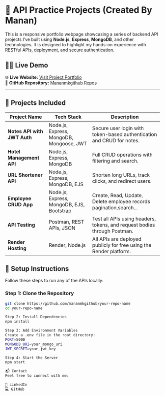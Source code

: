 # 🚀 API Practice Projects (Created By Manan)

This is a responsive portfolio webpage showcasing a series of backend API projects I’ve built using **Node.js**, **Express**, **MongoDB**, and other technologies. It is designed to highlight my hands-on experience with RESTful APIs, deployment, and secure authentication.

## 🧑‍💻 Live Demo

🌐 **Live Website:** [Visit Project Portfolio](https://mananmkgithub.github.io/BasicApishowcast/)  
📁 **GitHub Repository:** [Mananmkgithub Repos](https://github.com/mananmkgithub?tab=repositories)

---

## 📂 Projects Included
| Project Name               | Tech Stack                                  | Description                                                                                 |
|---------------------------|---------------------------------------------|---------------------------------------------------------------------------------------------|
| **Notes API with JWT Auth** | Node.js, Express, MongoDB, Mongoose, JWT     | Secure user login with token-based authentication and CRUD for notes.                       |
| **Hotel Management API**   | Node.js, Express, MongoDB                   | Full CRUD operations with filtering and search.                                             |
| **URL Shortener API**      | Node.js, Express, MongoDB, EJS              | Shorten long URLs, track clicks, and redirect users.                                        |
| **Employee CRUD App**      | Node.js, Express, MongoDB, EJS, Bootstrap   | Create, Read, Update, Delete employee records pagination,search...                                              |
| **API Testing**            | Postman, REST APIs, JSON                    | Test all APIs using headers, tokens, and request bodies through Postman.                   |
| **Render Hosting**         | Render, Node.js                             | All APIs are deployed publicly for free using the Render platform.                          |

## 📄 Setup Instructions

Follow these steps to run any of the APIs locally:

### Step 1: Clone the Repository

```bash
git clone https://github.com/mananmkgithub/your-repo-name
cd your-repo-name

Step 2: Install Dependencies
npm install

Step 3: Add Environment Variables
Create a .env file in the root directory:
PORT=5000
MONGODB_URI=your_mongo_uri
JWT_SECRET=your_jwt_key

Step 4: Start the Server
npm start

📬 Contact
Feel free to connect with me:

🔗 LinkedIn
💻 GitHub




